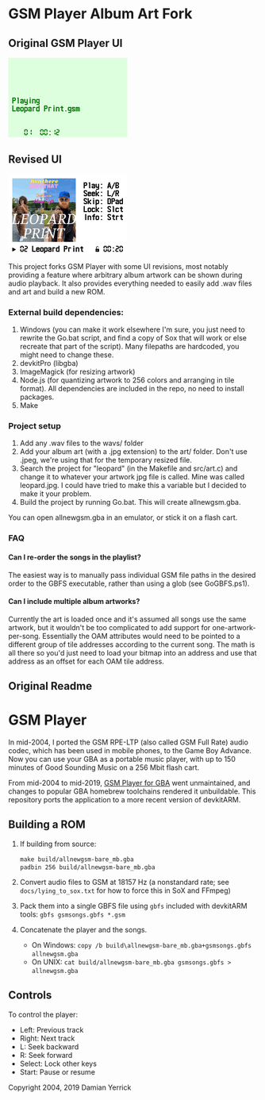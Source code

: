 # GSM Player Album Art Fork

## Original GSM Player UI

![Old screenshot](screenshot-old.png)

## Revised UI

![Screenshot](screenshot.png)

This project forks GSM Player with some UI revisions, most notably providing a feature
where arbitrary album artwork can be shown during audio playback. It also provides
everything needed to easily add .wav files and art and build a new ROM.

### External build dependencies:
1. Windows (you can make it work elsewhere I'm sure, you just need to rewrite the Go.bat script, and find a copy of Sox that will work or else recreate that part of the script). Many filepaths are hardcoded, you might need to change these.
2. devkitPro (libgba)
3. ImageMagick (for resizing artwork)
4. Node.js (for quantizing artwork to 256 colors and arranging in tile format). All dependencies are included in the repo, no need to install packages.
5. Make

### Project setup
1. Add any .wav files to the wavs/ folder
2. Add your album art (with a .jpg extension) to the art/ folder. Don't use .jpeg, we're using that for the temporary resized file.
3. Search the project for "leopard" (in the Makefile and src/art.c) and change it to whatever your artwork jpg file is called. Mine was called leopard.jpg. I could have tried to make this a variable but I decided to make it your problem.
4. Build the project by running Go.bat. This will create allnewgsm.gba.

You can open allnewgsm.gba in an emulator, or stick it on a flash cart.

### FAQ

#### Can I re-order the songs in the playlist?

The easiest way is to manually pass individual GSM file paths in the desired order to the GBFS executable, rather than using a glob (see GoGBFS.ps1).

#### Can I include multiple album artworks?

Currently the art is loaded once and it's assumed all songs use the same artwork, but
it wouldn't be too complicated to add support for one-artwork-per-song. Essentially
the OAM attributes would need to be pointed to a different group of tile addresses
according to the current song. The math is all there so you'd just need to load
your bitmap into an address and use that address as an offset for each OAM tile
address.

## Original Readme

GSM Player
==========
In mid-2004, I ported the GSM RPE-LTP (also called GSM Full Rate)
audio codec, which has been used in mobile phones, to the Game Boy
Advance.  Now you can use your GBA as a portable music player, with
up to 150 minutes of Good Sounding Music on a 256 Mbit flash cart. 

From mid-2004 to mid-2019, [GSM Player for GBA] went unmaintained,
and changes to popular GBA homebrew toolchains rendered it
unbuildable.  This repository ports the application to a more
recent version of devkitARM.

[GSM Player for GBA]: https://pineight.com/gba/gsm/


Building a ROM
--------------
1. If building from source:

       make build/allnewgsm-bare_mb.gba
       padbin 256 build/allnewgsm-bare_mb.gba

2. Convert audio files to GSM at 18157 Hz (a nonstandard rate; see
   `docs/lying_to_sox.txt` for how to force this in SoX and FFmpeg)
3. Pack them into a single GBFS file using `gbfs` included with
   devkitARM tools: `gbfs gsmsongs.gbfs *.gsm`
4. Concatenate the player and the songs.
    - On Windows: `copy /b build\allnewgsm-bare_mb.gba+gsmsongs.gbfs allnewgsm.gba`
    - On UNIX: `cat build/allnewgsm-bare_mb.gba gsmsongs.gbfs > allnewgsm.gba`

Controls
--------
To control the player:

- Left: Previous track
- Right: Next track
- L: Seek backward
- R: Seek forward
- Select: Lock other keys
- Start: Pause or resume


Copyright 2004, 2019 Damian Yerrick
